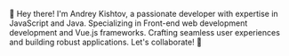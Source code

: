 👋 Hey there! I'm Andrey Kishtov, a passionate developer with expertise in JavaScript and Java. Specializing in Front-end web development development and Vue.js frameworks.
Crafting seamless user experiences and building robust applications. Let's collaborate! 🚀

